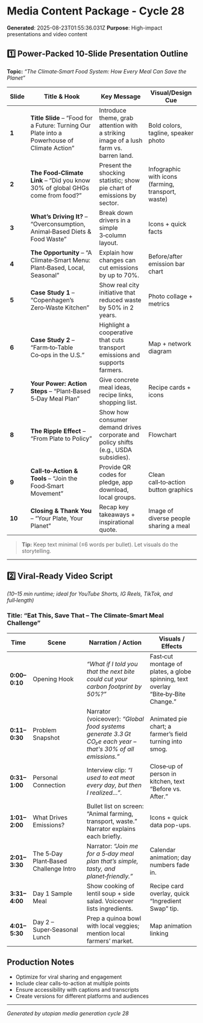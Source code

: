 # Media Content Package - Cycle 28

**Generated**: 2025-08-23T01:55:36.031Z
**Purpose**: High-impact presentations and video content

## 1️⃣ Power‑Packed 10‑Slide Presentation Outline  
**Topic:** *“The Climate‑Smart Food System: How Every Meal Can Save the Planet”*  

| Slide | Title & Hook | Key Message | Visual/Design Cue |
|-------|--------------|-------------|-------------------|
| **1** | **Title Slide** – “Food for a Future: Turning Our Plate into a Powerhouse of Climate Action” | Introduce theme, grab attention with a striking image of a lush farm vs. barren land. | Bold colors, tagline, speaker photo |
| **2** | **The Food‑Climate Link** – “Did you know 30% of global GHGs come from food?” | Present the shocking statistic; show pie chart of emissions by sector. | Infographic with icons (farming, transport, waste) |
| **3** | **What’s Driving It?** – “Overconsumption, Animal‑Based Diets & Food Waste” | Break down drivers in a simple 3‑column layout. | Icons + quick facts |
| **4** | **The Opportunity** – “A Climate‑Smart Menu: Plant‑Based, Local, Seasonal” | Explain how changes can cut emissions by up to 70%. | Before/after emission bar chart |
| **5** | **Case Study 1** – “Copenhagen’s Zero‑Waste Kitchen” | Show real city initiative that reduced waste by 50% in 2 years. | Photo collage + metrics |
| **6** | **Case Study 2** – “Farm‑to‑Table Co‑ops in the U.S.” | Highlight a cooperative that cuts transport emissions and supports farmers. | Map + network diagram |
| **7** | **Your Power: Action Steps** – “Plant‑Based 5‑Day Meal Plan” | Give concrete meal ideas, recipe links, shopping list. | Recipe cards + icons |
| **8** | **The Ripple Effect** – “From Plate to Policy” | Show how consumer demand drives corporate and policy shifts (e.g., USDA subsidies). | Flowchart |
| **9** | **Call‑to‑Action & Tools** – “Join the Food‑Smart Movement” | Provide QR codes for pledge, app download, local groups. | Clean call‑to‑action button graphics |
| **10** | **Closing & Thank You** – “Your Plate, Your Planet” | Recap key takeaways + inspirational quote. | Image of diverse people sharing a meal |

> **Tip:** Keep text minimal (≤6 words per bullet). Let visuals do the storytelling.

---

## 2️⃣ Viral‑Ready Video Script  
*(10–15 min runtime; ideal for YouTube Shorts, IG Reels, TikTok, and full‑length)*  

### Title: “Eat This, Save That – The Climate‑Smart Meal Challenge”

| Time | Scene | Narration / Action | Visuals / Effects |
|------|-------|--------------------|-------------------|
| **0:00–0:10** | Opening Hook | *“What if I told you that the next bite could cut your carbon footprint by 50%?”* | Fast‑cut montage of plates, a globe spinning, text overlay “Bite‑by‑Bite Change.” |
| **0:11–0:30** | Problem Snapshot | Narrator (voiceover): *“Global food systems generate 3.3 Gt CO₂e each year – that's 30% of all emissions.”* | Animated pie chart; a farmer’s field turning into smog. |
| **0:31–1:00** | Personal Connection | Interview clip: *“I used to eat meat every day, but then I realized…”.* | Close‑up of person in kitchen, text “Before vs. After.” |
| **1:01–2:00** | What Drives Emissions? | Bullet list on screen: “Animal farming, transport, waste.” Narrator explains each briefly. | Icons + quick data pop-ups. |
| **2:01–3:30** | The 5‑Day Plant‑Based Challenge Intro | Narrator: *“Join me for a 5‑day meal plan that’s simple, tasty, and planet‑friendly.”* | Calendar animation; day numbers fade in. |
| **3:31–4:00** | Day 1 Sample Meal | Show cooking of lentil soup + side salad. Voiceover lists ingredients. | Recipe card overlay, quick “Ingredient Swap” tip. |
| **4:01–5:30** | Day 2 – Super‑Seasonal Lunch | Prep a quinoa bowl with local veggies; mention local farmers’ market. | Map animation linking

## Production Notes
- Optimize for viral sharing and engagement
- Include clear calls-to-action at multiple points
- Ensure accessibility with captions and transcripts
- Create versions for different platforms and audiences

---
*Generated by utopian media generation cycle 28*
